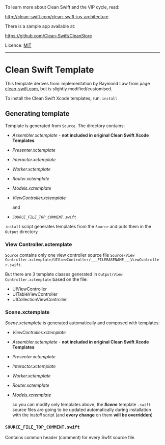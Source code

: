 To learn more about Clean Swift and the VIP cycle, read:

http://clean-swift.com/clean-swift-ios-architecture

There is a sample app available at:

https://github.com/Clean-Swift/CleanStore

Licence: [MIT](LICENSE)

---
# Clean Swift Template

This template derives from implementation by Raymond Law from page [clean-swift.com](http://clean-swift.com), but is slightly modified/customised.

To install the Clean Swift Xcode templates, run: `install`

## Generating template

Template is generated from `Source`. The directory contains:

- *Assembler.xctemplate* - **not included in original Clean Swift Xcode Templates**
- *Presenter.xctemplate*
- *Interactor.xctemplate*
- *Worker.xctemplate*
- *Router.xctemplate*
- *Models.xctemplate*
- *ViewController.xctemplate*

	and

- *`SOURCE_FILE_TOP_COMMENT.swift`*



`install` script generates templates from the `Source` and puts them in the `Output` directory

### View Controller.xctemplate

`Source` contains only one view controller source file `Source/View Controller.xctemplate/UIViewController/___FILEBASENAME___ViewController.swift`.

But there are 3 template classes generated in `Output/View Controller.xctemplate` based on the file:

- UIViewController
- UITableViewController
- UICollectionViewController

### Scene.xctemplate

*Scene.xctemplate* is generated automatically and composed with templates:

- *ViewController.xctemplate*
- *Assembler.xctemplate* - **not included in original Clean Swift Xcode Templates**
- *Presenter.xctemplate*
- *Interactor.xctemplate*
- *Worker.xctemplate*
- *Router.xctemplate*
- *Models.xctemplate*

	so you can modify only templates above, the __*Scene*__ template `.swift` source files are going to be updated automatically during installation with the *install* script (and **every change** on them **will be overridden**)

### `SOURCE_FILE_TOP_COMMENT.swift`

Contains common header (comment) for every Swfit source file.
